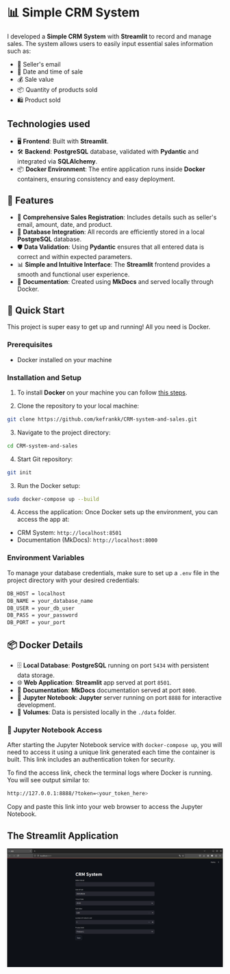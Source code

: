 # 📊 Simple CRM System 



I developed a **Simple CRM System** with **Streamlit** to record and manage sales. The system allows users to easily input essential sales information such as:

- 📨 Seller's email
- 📅 Date and time of sale
- 💰 Sale value
- 📦 Quantity of products sold
- 🛍️ Product sold


## Technologies used

- 🖥️ **Frontend**: Built with **Streamlit**.
- 🛠️ **Backend**: **PostgreSQL** database, validated with **Pydantic** and integrated via **SQLAlchemy**.
- 📦 **Docker Environment**: The entire application runs inside **Docker** containers, ensuring consistency and easy deployment.



## 🌟 Features

- 🧾 **Comprehensive Sales Registration**: Includes details such as seller's email, amount, date, and product.
- 💾 **Database Integration**: All records are efficiently stored in a local **PostgreSQL** database.
- 🛡️ **Data Validation**: Using **Pydantic** ensures that all entered data is correct and within expected parameters.
- 📊 **Simple and Intuitive Interface**: The **Streamlit** frontend provides a smooth and functional user experience.
- 📖 **Documentation**: Created using **MkDocs** and served locally through Docker.


## 🚀 Quick Start

This project is super easy to get up and running! All you need is Docker.


### Prerequisites
- Docker installed on your machine

### Installation and Setup

1. To install **Docker** on your machine you can follow [this steps](https://docs.docker.com/engine/install/ubuntu/#install-using-the-repository).

2. Clone the repository to your local machine:

```bash
git clone https://github.com/kefrankk/CRM-system-and-sales.git
  ```

3. Navigate to the project directory:

```bash
cd CRM-system-and-sales
```

4. Start Git repository:

```bash
git init
```

3. Run the Docker setup:

```bash
sudo docker-compose up --build
```

4. Access the application: Once Docker sets up the environment, you can access the app at:

- CRM System: `http://localhost:8501`
- Documentation (MkDocs): `http://localhost:8000`

### Environment Variables
To manage your database credentials, make sure to set up a `.env` file in the project directory with your desired credentials:

```bash
DB_HOST = localhost
DB_NAME = your_database_name
DB_USER = your_db_user
DB_PASS = your_password
DB_PORT = your_port
```

## 📦 Docker Details
- 🗄️ **Local Database**: **PostgreSQL** running on port `5434` with persistent data storage.
- 🌐 **Web Application**: **Streamlit** app served at port `8501`.
- 📖 **Documentation**: **MkDocs** documentation served at port `8000`.
- 🐍 **Jupyter Notebook**: **Jupyter** server running on port `8888` for interactive development.
- 📂 **Volumes**: Data is persisted locally in the `./data` folder.

### 🐍 Jupyter Notebook Access
After starting the Jupyter Notebook service with `docker-compose up`, you will need to access it using a unique link generated each time the container is built. This link includes an authentication token for security.

To find the access link, check the terminal logs where Docker is running. You will see output similar to:

```bash
http://127.0.0.1:8888/?token=<your_token_here>
```

Copy and paste this link into your web browser to access the Jupyter Notebook.




 ## The Streamlit Application	
![imagem](./crm-system-streamlit.png)
